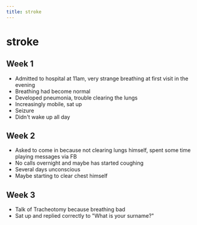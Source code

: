 ```yaml
---
title: stroke
---
```


# stroke

## Week 1
- Admitted to hospital at 11am, very strange breathing at first visit in the evening
- Breathing had become normal
- Developed pneumonia, trouble clearing the lungs
- Increasingly mobile, sat up
- Seizure
- Didn't wake up all day

## Week 2
- Asked to come in because not clearing lungs himself, spent some time playing messages via FB
- No calls overnight and maybe has started coughing
- Several days unconscious
- Maybe starting to clear chest himself

## Week 3
- Talk of Tracheotomy because breathing bad
- Sat up and replied correctly to "What is your surname?"

